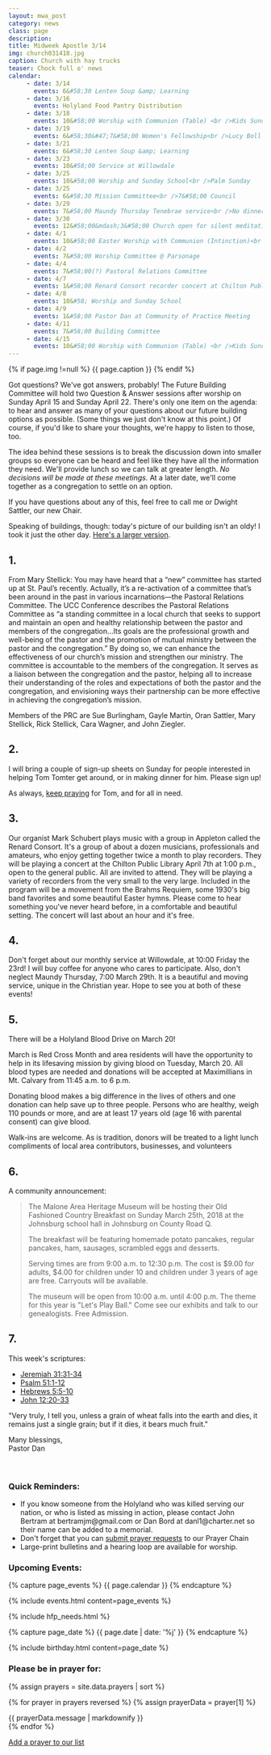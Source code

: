 ```yaml
---
layout: mwa_post
category: news
class: page
description:
title: Midweek Apostle 3/14
img: church031418.jpg
caption: Church with hay trucks
teaser: Chock full o' news
calendar:
     - date: 3/14
       events: 6&#58;30 Lenten Soup &amp; Learning
     - date: 3/16
       events: Holyland Food Pantry Distribution
     - date: 3/18
       events: 10&#58;00 Worship with Communion (Table) <br />Kids Sunday! <br />Noisy Sunday!
     - date: 3/19
       events: 6&#58;30&#47;7&#58;00 Women's Fellowship<br />Lucy Boll speaking
     - date: 3/21
       events: 6&#58;30 Lenten Soup &amp; Learning
     - date: 3/23
       events: 10&#58;00 Service at Willowdale
     - date: 3/25
       events: 10&#58;00 Worship and Sunday School<br />Palm Sunday
     - date: 3/25
       events: 6&#58;30 Mission Committee<br />7&#58;00 Council
     - date: 3/29
       events: 7&#58;00 Maundy Thursday Tenebrae service<br />No dinner before service
     - date: 3/30
       events: 12&#58;00&mdash;3&#58;00 Church open for silent meditation
     - date: 4/1
       events: 10&#58;00 Easter Worship with Communion (Intinction)<br />Kids' Sunday!
     - date: 4/2
       events: 7&#58;00 Worship Committee @ Parsonage
     - date: 4/4
       events: 7&#58;00(?) Pastoral Relations Committee
     - date: 4/7
       events: 1&#58;00 Renard Consort recorder concert at Chilton Public Library
     - date: 4/8
       events: 10&#58; Worship and Sunday School
     - date: 4/9
       events: 1&#58;00 Pastor Dan at Community of Practice Meeting
     - date: 4/11
       events: 7&#58;00 Building Committee
     - date: 4/15
       events: 10&#58;00 Worship with Communion (Table) <br />Kids Sunday! <br />Noisy Sunday!<br />Building Question &amp; Answer Session with lunch following worship
---
```

{% if page.img !=null %}
<span class="caption">{{ page.caption }}</span>
{% endif %}

Got questions? We've got answers, probably! The Future Building Committee will hold two Question & Answer sessions after worship on Sunday April 15 and Sunday April 22. There's only one item on the agenda: to hear and answer as many of your questions about our future building options as possible. (Some things we just don't know at this point.) Of course, if you'd like to share your thoughts, we're happy to listen to those, too.

The idea behind these sessions is to break the discussion down into smaller groups so everyone can be heard and feel like they have all the information they need. We'll provide lunch so we can talk at greater length. *No decisions will be made at these meetings.* At a later date, we'll come together as a congregation to settle on an option.

If you have questions about any of this, feel free to call me or Dwight Sattler, our new Chair.

Speaking of buildings, though: today's picture of our building isn't an oldy! I took it just the other day. <a href="https://scontent-ort2-2.cdninstagram.com/vp/938bf1e55b114c91d416d103b0ab4abb/5B3B3F53/t51.2885-15/s1080x1080/e15/fr/28434051_813651302169874_5654644811089575936_n.jpg">Here's a larger version</a>.

<!--more-->

## 1.

From Mary Stellick: You may have heard that a “new” committee has started up at St. Paul’s recently. Actually, it’s a re-activation of a committee that’s been around in the past in various incarnations&mdash;the Pastoral Relations Committee. The UCC Conference describes the Pastoral Relations Committee as “a standing committee in a local church that seeks to support and maintain an open and healthy relationship between the pastor and members of the congregation…Its goals are the professional growth and well-being of the pastor and the promotion of mutual ministry between the pastor and the congregation.” By doing so, we can enhance the effectiveness of our church’s mission and strengthen our ministry. The committee is accountable to the members of the congregation. It serves as a liaison between the congregation and the pastor, helping all to increase their understanding of the roles and expectations of both the pastor and the congregation, and envisioning ways their partnership can be more effective in achieving the congregation’s mission.

Members of the PRC are Sue Burlingham, Gayle Martin, Oran Sattler, Mary Stellick, Rick Stellick, Cara Wagner, and John Ziegler. 

## 2.

I will bring a couple of sign-up sheets on Sunday for people interested in helping Tom Tomter get around, or in making dinner for him. Please sign up!

As always, <a href="http://www.stpaulsmalone.org/prayer/#add-prayers">keep praying</a> for Tom, and for all in need.

## 3.

Our organist Mark Schubert plays music with a group in Appleton called the Renard Consort. It's a group of about a dozen musicians, professionals and amateurs, who enjoy getting together twice a month to play recorders. They will be playing a concert at the Chilton Public Library April 7th at 1&#58;00 p.m., open to the general public. All are invited to attend. They will be playing a variety of recorders from the very small to the very large. Included in the program will be a movement from the Brahms Requiem, some 1930's big band favorites and some beautiful Easter hymns. Please come to hear something you've never heard before, in a comfortable and beautiful setting. The concert will last about an hour and it's free.

## 4. 

Don't forget about our monthly service at Willowdale, at 10&#58;00 Friday the 23rd! I will buy coffee for anyone who cares to participate. Also, don't neglect Maundy Thursday, 7&#58;00 March 29th. It is a beautiful and moving service, unique in the Christian year. Hope to see you at both of these events!

## 5.

There will be a Holyland Blood Drive on March 20!
 
March is Red Cross Month and area residents will have the opportunity to help in its lifesaving mission by giving blood on Tuesday, March 20. All blood types are needed and donations will be accepted at Maximillians in Mt. Calvary from 11:45 a.m. to 6 p.m.
 
Donating blood makes a big difference in the lives of others and one donation can help save up to three people. Persons who are healthy, weigh 110 pounds or more, and are at least 17 years old (age 16 with parental consent) can give blood.
 
Walk-ins are welcome. As is tradition, donors will be treated to a light lunch compliments of local area contributors, businesses, and volunteers

## 6.

A community announcement:

<blockquote>
  <p>The Malone Area Heritage Museum will be hosting their Old Fashioned Country Breakfast on Sunday March 25th, 2018 at the Johnsburg school hall in Johnsburg on County Road Q.</p>
  <p>The breakfast will be featuring homemade potato pancakes, regular pancakes, ham, sausages, scrambled eggs and desserts.</p>
  <p>Serving times are from 9:00 a.m. to 12:30 p.m. The cost is $9.00 for adults, $4.00 for children under 10 and children under 3 years of age are free. Carryouts will be available.</p>
  <p>The museum will be open from 10:00 a.m. until 4:00 p.m. The theme for this year is "Let's Play Ball." Come see our exhibits and talk to our genealogists. Free Admission.</p>
</blockquote>

## 7.

This week's scriptures:

<ul>
  <li><a href="http://bible.oremus.org/?ql=388053800">Jeremiah 31:31-34</a></li>
  <li><a href="http://bible.oremus.org/?ql=388053800">Psalm 51:1-12</a></li>
  <li><a href="http://bible.oremus.org/?ql=388053800">Hebrews 5:5-10</a></li>
  <li><a href="http://bible.oremus.org/?ql=388053800">John 12:20-33</a></li>
</ul>

"Very truly, I tell you, unless a grain of wheat falls into the earth and dies, it remains just a single grain; but if it dies, it bears much fruit."

<div class="blessings">Many blessings,<br />
Pastor Dan</div>
<br />
<br />
<div class="after-box">

<a class="anchor" id="after" name="after"><h3>Quick Reminders:</h3></a>
<ul>
 <li>If you know someone from the Holyland who was killed serving our nation, or who is listed as missing in action, please contact John Bertram at bertramjm@gmail.com or Dan Bord at danl1@charter.net so their name can be added to a memorial.</li>
 <li>Don't forget that you can <a href="http://www.stpaulsmalone.org/prayer/#add-prayers">submit prayer requests</a> to our Prayer Chain</li>
 <li>Large-print bulletins and a hearing loop are available for worship.</li>
</ul>

<h3>Upcoming Events:</h3>
{% capture page_events %}
{{ page.calendar }}
{% endcapture %}

{% include events.html content=page_events %}

{% include hfp_needs.html %}

{% capture page_date %}
{{ page.date | date: '%j' }}
{% endcapture %}

{% include birthday.html content=page_date %}

<h3>Please be in prayer for:</h3>

<div class="js-comments">
 {% assign prayers = site.data.prayers | sort %}
 
 {% for prayer in prayers reversed %}
  {% assign prayerData = prayer[1] %}

  <article class="prayer mdl-card mdl-shadow--2dp">
       <div class="prayer__message">
        {{ prayerData.message | markdownify }}
       </div> 
</article>
 {% endfor %}
<p><a href="http://www.stpaulsmalone.org/prayer/#add-prayers">Add a prayer to our list</a></p>
</div>

